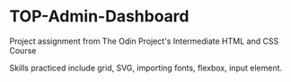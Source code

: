 # TOP-Admin-Dashboard
Project assignment from The Odin Project's Intermediate HTML and CSS Course

Skills practiced include grid, SVG, importing fonts, flexbox, input element.
